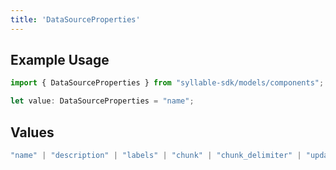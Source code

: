 ```yaml
---
title: 'DataSourceProperties'
---
```


## Example Usage

```typescript
import { DataSourceProperties } from "syllable-sdk/models/components";

let value: DataSourceProperties = "name";
```

## Values

```typescript
"name" | "description" | "labels" | "chunk" | "chunk_delimiter" | "updated_at" | "last_updated_by"
```
